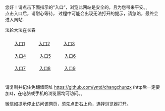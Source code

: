您好！请点击下面指示的“入口”，浏览此网站是安全的，且为您带来平安。。 <br/>
点击入口后，请耐心等待， 过程中可能会出现无法打开的提示，请忽略，最终会进入网站. </br>

法轮大法在长春<br/>
<div style="padding:10px"><a style="margin:20px" target="_blank" href="https://d26y3lehxdlgkx.cloudfront.net/2Qpsp?nhkjaaxg" id="ccLink1" rel="nofollow">入口1</a> <a target="_blank" style="margin:20px" href="https://d11a09vbmf13yt.cloudfront.net/2Qpsp?dvutwj" id="ccLink2" rel="nofollow">入口2</a> <a style="margin:20px" target="_blank" href="https://d150jli4s0moq5.cloudfront.net/2Qpsp?qknbxlv" id="ccLink3" rel="nofollow">入口3</a></div>

<div style="padding:10px" ><a style="margin:20px" target="_blank" href="https://d26y3lehxdlgkx.cloudfront.net/2Qpsp?nhkjaaxg" id="ccLink4" rel="nofollow">入口4</a> <a style="margin:20px" href="https://d11a09vbmf13yt.cloudfront.net/2Qpsp?dvutwj" target="_blank" id="ccLink5" rel="nofollow">入口5</a> <a style="margin:20px" href="https://d150jli4s0moq5.cloudfront.net/2Qpsp?qknbxlv" target="_blank" id="ccLink6" rel="nofollow">入口6</a></div>

<div style="padding:10px"><a style="margin:20px" target="_blank" href="https://d26y3lehxdlgkx.cloudfront.net/2Qpsp?nhkjaaxg" id="ccLink7" rel="nofollow">入口7</a> <a style="margin:20px" href="https://d11a09vbmf13yt.cloudfront.net/2Qpsp?dvutwj" target="_blank" id="ccLink8" rel="nofollow">入口8</a> <a style="margin:20px" target="_blank" href="https://d150jli4s0moq5.cloudfront.net/2Qpsp?qknbxlv" id="ccLink9" rel="nofollow">入口9</a></div>

<br/>



请复制并记住免翻墙网址 https://github.com/yntd/changchunzx (http后一定要加s)，在电脑或手机的浏览器均可访问。。<br/>

微信如提示停止访问该网页，须先点击右上角，选择浏览器打开。
